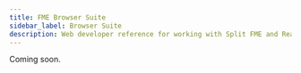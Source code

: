 ```yaml
---
title: FME Browser Suite
sidebar_label: Browser Suite
description: Web developer reference for working with Split FME and Real User Metrics (RUM)
---
```

Coming soon.